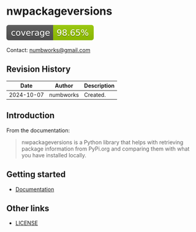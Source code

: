 # nwpackageversions

![codecoverage_library.svg](codecoverage.svg)

Contact: numbworks@gmail.com

## Revision History

| Date | Author | Description |
|---|---|---|
| 2024-10-07 | numbworks | Created. |

## Introduction

From the documentation:

> nwpackageversions is a Python library that helps with retrieving package information from PyPi.org and comparing them with what you have installed locally.

## Getting started

- [Documentation](docs/docs-nwpackageversions.md)

## Other links

- [LICENSE](LICENSE)